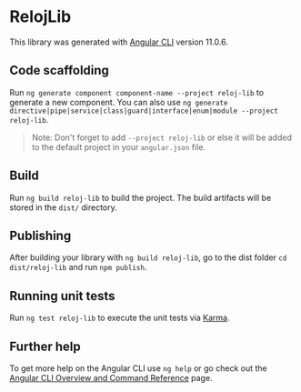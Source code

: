 # RelojLib

This library was generated with [Angular CLI](https://github.com/angular/angular-cli) version 11.0.6.

## Code scaffolding

Run `ng generate component component-name --project reloj-lib` to generate a new component. You can also use `ng generate directive|pipe|service|class|guard|interface|enum|module --project reloj-lib`.
> Note: Don't forget to add `--project reloj-lib` or else it will be added to the default project in your `angular.json` file. 

## Build

Run `ng build reloj-lib` to build the project. The build artifacts will be stored in the `dist/` directory.

## Publishing

After building your library with `ng build reloj-lib`, go to the dist folder `cd dist/reloj-lib` and run `npm publish`.

## Running unit tests

Run `ng test reloj-lib` to execute the unit tests via [Karma](https://karma-runner.github.io).

## Further help

To get more help on the Angular CLI use `ng help` or go check out the [Angular CLI Overview and Command Reference](https://angular.io/cli) page.
